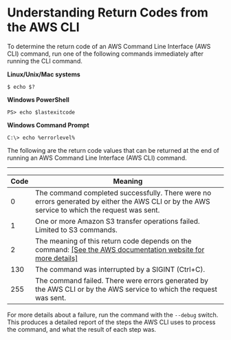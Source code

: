 # Understanding Return Codes from the AWS CLI<a name="cli-usage-returncodes"></a>

To determine the return code of an AWS Command Line Interface \(AWS CLI\) command, run one of the following commands immediately after running the CLI command\.

**Linux/Unix/Mac systems**

```
$ echo $?
```

**Windows PowerShell**

```
PS> echo $lastexitcode
```

**Windows Command Prompt**

```
C:\> echo %errorlevel%
```

The following are the return code values that can be returned at the end of running an AWS Command Line Interface \(AWS CLI\) command\.


****  

| Code | Meaning | 
| --- | --- | 
| 0 | The command completed successfully\. There were no errors generated by either the AWS CLI or by the AWS service to which the request was sent\. | 
| 1 | One or more Amazon S3 transfer operations failed\. Limited to S3 commands\. | 
| 2 |  The meaning of this return code depends on the command:  [\[See the AWS documentation website for more details\]](http://docs.aws.amazon.com/cli/latest/userguide/cli-usage-returncodes.html)  | 
| 130 | The command was interrupted by a SIGINT \(Ctrl\+C\)\. | 
| 255 | The command failed\. There were errors generated by the AWS CLI or by the AWS service to which the request was sent\. | 

For more details about a failure, run the command with the `--debug` switch\. This produces a detailed report of the steps the AWS CLI uses to process the command, and what the result of each step was\.